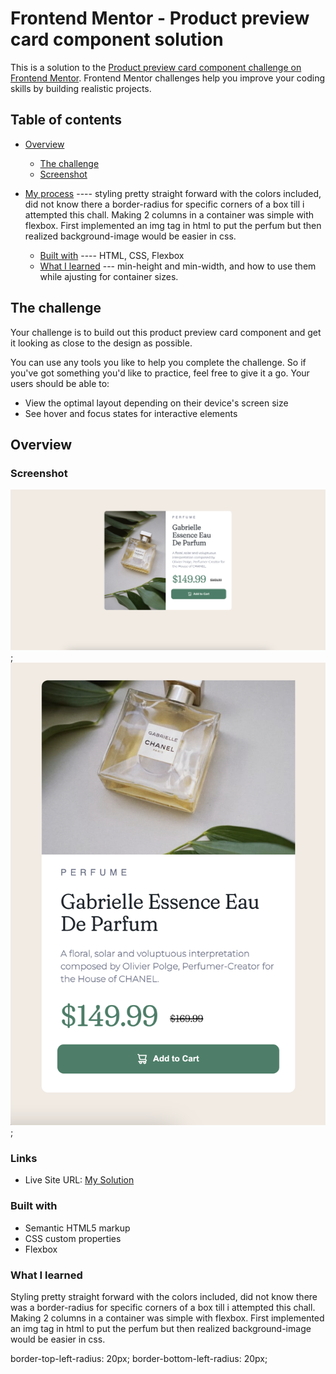 # Frontend Mentor - Product preview card component solution

This is a solution to the [Product preview card component challenge on Frontend Mentor](https://www.frontendmentor.io/challenges/product-preview-card-component-GO7UmttRfa). Frontend Mentor challenges help you improve your coding skills by building realistic projects. 

## Table of contents

- [Overview](#overview)
  - [The challenge](#the-challenge)
  - [Screenshot](#screenshot)

- [My process](#my-process)
 ---- styling pretty straight forward with the colors included, did not know there a border-radius for specific corners of a box till i attempted this chall. Making 2 columns in a container was simple with flexbox. First implemented an img tag in html to put the perfum but then realized background-image would be easier in css.
  - [Built with](#built-with)
  ---- HTML, CSS, Flexbox
  - [What I learned](#what-i-learned)
  --- min-height and min-width, and how to use them while ajusting for container sizes.


## The challenge 
Your challenge is to build out this product preview card component and get it looking as close to the design as possible.

You can use any tools you like to help you complete the challenge. So if you've got something you'd like to practice, feel free to give it a go.
Your users should be able to:
- View the optimal layout depending on their device's screen size
- See hover and focus states for interactive elements

## Overview

### Screenshot
![](./img/Product%20prevew%20card.png);
![](./img/mobile%20view%20PRC.png);



### Links

- Live Site URL: [My Solution](https://michaelr47.github.io/Product-Review-Card/)


### Built with
- Semantic HTML5 markup
- CSS custom properties
- Flexbox

### What I learned
Styling pretty straight forward with the colors included, did not know there was a border-radius for specific corners of a box till i attempted this chall. Making 2 columns in a container was simple with flexbox. First implemented an img tag in html to put the perfum but then realized background-image would be easier in css.

border-top-left-radius: 20px;
border-bottom-left-radius: 20px;




